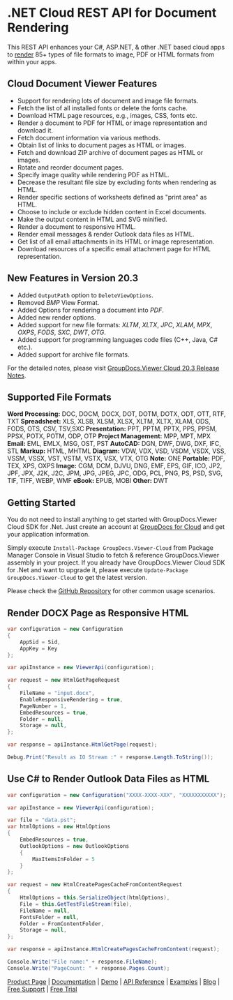 # .NET Cloud REST API for Document Rendering

This REST API enhances your C#, ASP.NET, & other .NET based cloud apps to [render](https://products.groupdocs.cloud/viewer/net) 85+ types of file formats to image, PDF or HTML formats from within your apps.

## Cloud Document Viewer Features

- Support for rendering lots of document and image file formats.
- Fetch the list of all installed fonts or delete the fonts cache.
- Download HTML page resources, e.g., images, CSS, fonts etc.
- Render a document to PDF for HTML or image representation and download it.
- Fetch document information via various methods.
- Obtain list of links to document pages as HTML or images.
- Fetch and download ZIP archive of document pages as HTML or images.
- Rotate and reorder document pages.
- Specify image quality while rendering PDF as HTML.
- Decrease the resultant file size by excluding fonts when rendering as HTML.
- Render specific sections of worksheets defined as "print area" as HTML.
- Choose to include or exclude hidden content in Excel documents.
- Make the output content in HTML and SVG minified.
- Render a document to responsive HTML.
- Render email messages & render Outlook data files as HTML.
- Get list of all email attachments in its HTML or image representation.
- Download resources of a specific email attachment page for HTML representation.

## New Features in Version 20.3

- Added `OutputPath` option to `DeleteViewOptions`.
- Removed *BMP* View Format.
- Added Options for rendering a document into *PDF*.
- Added new render options.
- Added support for new file formats: *XLTM*, *XLTX*, *JPC*, *XLAM*, *MPX*, *OXPS*, *FODS*, *SXC*, *DWT*, *OTG*.
- Added support for programming languages code files (C++, Java, C# etc.).
- Added support for archive file formats.

For the detailed notes, please visit [GroupDocs.Viewer Cloud 20.3 Release Notes](https://wiki.groupdocs.cloud/viewercloud/release-notes/release-notes-2020/groupdocs-viewer-cloud-20-3-release-notes/).

## Supported File Formats

**Word Processing:** DOC, DOCM, DOCX, DOT, DOTM, DOTX, ODT, OTT, RTF, TXT
**Spreadsheet:** XLS, XLSB, XLSM, XLSX, XLTM, XLTX, XLAM, ODS, FODS, OTS, CSV, TSV,SXC
**Presentation:** PPT, PPTM, PPTX, PPS, PPSM, PPSX, POTX, POTM, ODP, OTP
**Project Management:** MPP, MPT, MPX
**Email:** EML, EMLX, MSG, OST, PST
**AutoCAD:** DGN, DWF, DWG, DXF, IFC, STL
**Markup:** HTML, MHTML
**Diagram:** VDW, VDX, VSD, VSDM, VSDX, VSS, VSSM, VSSX, VST, VSTM, VSTX, VSX, VTX, OTG
**Note:** ONE
**Portable:** PDF, TEX, XPS, OXPS
**Image:** CGM, DCM, DJVU, DNG, EMF, EPS, GIF, ICO, JP2, JPF, JPX, J2K, J2C, JPM, JPG, JPEG, JPC, ODG, PCL, PNG, PS, PSD, SVG, TIF, TIFF, WEBP, WMF
**eBook:** EPUB, MOBI
**Other:** DWT

## Getting Started

You do not need to install anything to get started with GroupDocs.Viewer Cloud SDK for .Net. Just create an account at [GroupDocs for Cloud](https://dashboard.groupdocs.cloud/#/apps) and get your application information.

Simply execute `Install-Package GroupDocs.Viewer-Cloud` from Package Manager Console in Visual Studio to fetch & reference GroupDocs.Viewer assembly in your project. If you already have GroupDocs.Viewer Cloud SDK for .Net and want to upgrade it, please execute `Update-Package GroupDocs.Viewer-Cloud` to get the latest version.

Please check the [GitHub Repository](https://github.com/groupdocs-viewer-cloud/groupdocs-viewer-cloud-dotnet) for other common usage scenarios.

## Render DOCX Page as Responsive HTML

```csharp
var configuration = new Configuration
{
    AppSid = Sid,
    AppKey = Key
};

var apiInstance = new ViewerApi(configuration);

var request = new HtmlGetPageRequest
{
    FileName = "input.docx",
    EnableResponsiveRendering = true,
    PageNumber = 1,
    EmbedResources = true,
    Folder = null,
    Storage = null,
};

var response = apiInstance.HtmlGetPage(request);

Debug.Print("Result as IO Stream :" + response.Length.ToString());
```

## Use C# to Render Outlook Data Files as HTML

```csharp
var configuration = new Configuration("XXXX-XXXX-XXX", "XXXXXXXXXXX");

var apiInstance = new ViewerApi(configuration);

var file = "data.pst";
var htmlOptions = new HtmlOptions
{
    EmbedResources = true,
    OutlookOptions = new OutlookOptions
    {
        MaxItemsInFolder = 5
    }
};

var request = new HtmlCreatePagesCacheFromContentRequest
{
    HtmlOptions = this.SerializeObject(htmlOptions),
    File = this.GetTestFileStream(file),
    FileName = null,
    FontsFolder = null,
    Folder = FromContentFolder,
    Storage = null,
};

var response = apiInstance.HtmlCreatePagesCacheFromContent(request);

Console.Write("File name:" + response.FileName);
Console.Write("PageCount: " + response.Pages.Count);
```

[Product Page](https://products.groupdocs.cloud/viewer/net) | [Documentation](https://wiki.groupdocs.cloud/viewercloud/) | [Demo](https://products.groupdocs.app/viewer/family) | [API Reference](https://apireference.groupdocs.cloud/viewer/) | [Examples](https://github.com/groupdocs-viewer-cloud/groupdocs-viewer-cloud-dotnet) | [Blog](https://blog.groupdocs.cloud/category/viewer/) | [Free Support](https://forum.groupdocs.cloud/c/viewer) | [Free Trial](https://dashboard.groupdocs.cloud/#/apps)
